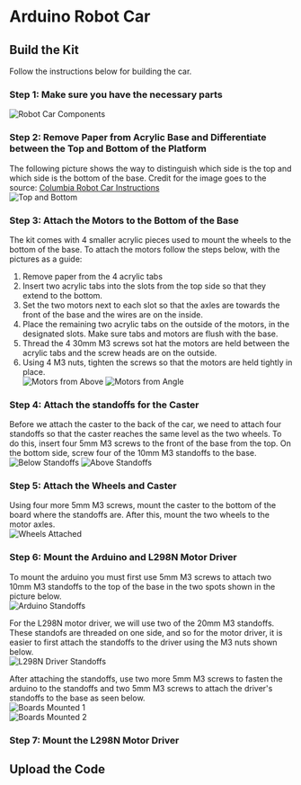 # Arduino Robot Car

## Build the Kit
Follow the instructions below for building the car.

### Step 1: Make sure you have the necessary parts
![Robot Car Components](https://github.com/JadinTredup/EGG101/blob/master/Robot_Car/Images/AllParts.JPG)

### Step 2: Remove Paper from Acrylic Base and Differentiate between the Top and Bottom of the Platform
The following picture shows the way to distinguish which side is the top and which side is the bottom of the base. Credit for the image goes to the source: [Columbia Robot Car Instructions](http://www.cs.columbia.edu/~sedwards/presentations/robot-car-instructions.pdf)  
![Top and Bottom](https://github.com/JadinTredup/EGG101/blob/master/Robot_Car/Images/TopBottom.png)

### Step 3: Attach the Motors to the Bottom of the Base
The kit comes with 4 smaller acrylic pieces used to mount the wheels to the bottom of the base. To attach the motors follow the steps below, with the pictures as a guide:
1. Remove paper from the 4 acrylic tabs
2. Insert two acrylic tabs into the slots from the top side so that they extend to the bottom.
3. Set the two motors next to each slot so that the axles are towards the front of the base and the wires are on the inside.
4. Place the remaining two acrylic tabs on the outside of the motors, in the designated slots. Make sure tabs and motors are flush with the base.
5. Thread the 4 30mm M3 screws sot hat the motors are held between the acrylic tabs and the screw heads are on the outside.
6. Using 4 M3 nuts, tighten the screws so that the motors are held tightly in place.  
![Motors from Above](https://github.com/JadinTredup/EGG101/blob/master/Robot_Car/Images/MotorsAbove.JPG) 
![Motors from Angle](https://github.com/JadinTredup/EGG101/blob/master/Robot_Car/Images/MotorsAngled.JPG)

### Step 4: Attach the standoffs for the Caster
Before we attach the caster to the back of the car, we need to attach four standoffs so that the caster reaches the same level as the two wheels. To do this, insert four 5mm M3 screws to the front of the base from the top. On the bottom side, screw four of the 10mm M3 standoffs to the base.  
![Below Standoffs](https://github.com/JadinTredup/EGG101/blob/master/Robot_Car/Images/CasterStandoff1.JPG) 
![Above Standoffs](https://github.com/JadinTredup/EGG101/blob/master/Robot_Car/Images/CasterStandoff2.JPG)

### Step 5: Attach the Wheels and Caster
Using four more 5mm M3 screws, mount the caster to the bottom of the board where the standoffs are. After this, mount the two wheels to the motor axles.  
![Wheels Attached](https://github.com/JadinTredup/EGG101/blob/master/Robot_Car/Images/Wheels.JPG)

### Step 6: Mount the Arduino and L298N Motor Driver
To mount the arduino you must first use 5mm M3 screws to attach two 10mm M3 standoffs to the top of the base in the two spots shown in the picture below.  
![Arduino Standoffs](https://github.com/JadinTredup/EGG101/blob/master/Robot_Car/Images/ArduinoStandoff.JPG)  
  
For the L298N motor driver, we will use two of the 20mm M3 standoffs. These standofs are threaded on one side, and so for the motor driver, it is easier to first attach the standoffs to the driver using the M3 nuts shown below.  
![L298N Driver Standoffs](https://github.com/JadinTredup/EGG101/blob/master/Robot_Car/Images/L298NStandoff.JPG)  
  
After attaching the standoffs, use two more 5mm M3 screws to fasten the arduino to the standoffs and two 5mm M3 screws to attach the driver's standoffs to the base as seen below.  
![Boards Mounted 1](https://github.com/JadinTredup/EGG101/blob/master/Robot_Car/Images/Boards1.JPG)  
![Boards Mounted 2](https://github.com/JadinTredup/EGG101/blob/master/Robot_Car/Images/Boards2.JPG)

### Step 7: Mount the L298N Motor Driver



## Upload the Code
